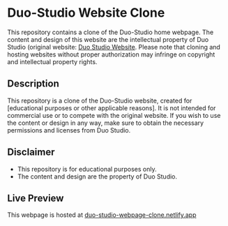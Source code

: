 # Duo-Studio Website Clone

This repository contains a clone of the Duo-Studio home webpage. The content and design of this website are the intellectual property of Duo Studio (original website: [Duo Studio Website](https://duo-studio.co/). Please note that cloning and hosting websites without proper authorization may infringe on copyright and intellectual property rights.

## Description

This repository is a clone of the Duo-Studio website, created for [educational purposes or other applicable reasons]. It is not intended for commercial use or to compete with the original website. If you wish to use the content or design in any way, make sure to obtain the necessary permissions and licenses from Duo Studio.

## Disclaimer

- This repository is for educational purposes only.
- The content and design are the property of Duo Studio.

## Live Preview
This webpage is hosted at [duo-studio-webpage-clone.netlify.app](duo-studio-webpage-clone.netlify.app)
